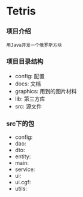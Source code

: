 Tetris
==========

### 项目介绍
	用Java开发一个俄罗斯方块

### 项目目录结构
* config: 配置
* docs: 文档
* graphics: 用到的图片材料
* lib: 第三方库
* src: 源文件

### src下的包
* config:	
* dao: 		
* dto:		
* entity:	
* main:
* service:	
* ui:	
* ui.cgf:	
* utils:		
